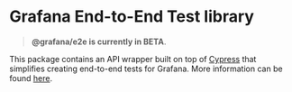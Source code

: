 # Grafana End-to-End Test library

> **@grafana/e2e is currently in BETA**.

This package contains an API wrapper built on top of [Cypress](https://www.cypress.io) that simplifies creating end-to-end tests for Grafana. More information can be found [here](https://gitlab.com/digitalizm/grafana/blob/master/contribute/style-guides/e2e.md).
